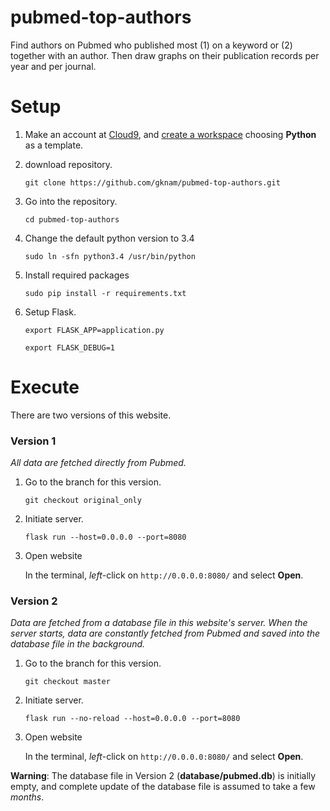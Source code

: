 # pubmed-top-authors
Find authors on Pubmed who published most (1) on a keyword or (2) together with an author.
Then draw graphs on their publication records per year and per journal.

# Setup
1. Make an account at [Cloud9](https://c9.io), and [create a workspace](https://docs.c9.io/v1.0/docs/create-a-workspace) choosing **Python** as a template.

2. download repository.

   `git clone https://github.com/gknam/pubmed-top-authors.git`

3. Go into the repository.

   `cd pubmed-top-authors`

4. Change the default python version to 3.4

   `sudo ln -sfn python3.4 /usr/bin/python`

5. Install required packages

   `sudo pip install -r requirements.txt`

6. Setup Flask.

   `export FLASK_APP=application.py`

   `export FLASK_DEBUG=1`

# Execute

There are two versions of this website.

### Version 1
*All data are fetched directly from Pubmed.*

1. Go to the branch for this version.

   `git checkout original_only`

2. Initiate server.

   `flask run --host=0.0.0.0 --port=8080`

3. Open website

   In the terminal, *left*-click on `http://0.0.0.0:8080/` and select **Open**.

### Version 2
*Data are fetched from a database file in this website's server. When the server starts, data are constantly
fetched from Pubmed and saved into the database file in the background.*

1. Go to the branch for this version.

   `git checkout master`

2. Initiate server.

   `flask run --no-reload --host=0.0.0.0 --port=8080`

3. Open website

   In the terminal, *left*-click on `http://0.0.0.0:8080/` and select **Open**.


**Warning**: The database file in Version 2 (**database/pubmed.db**) is initially empty, and complete update of the database file is assumed to take a few *months*.
